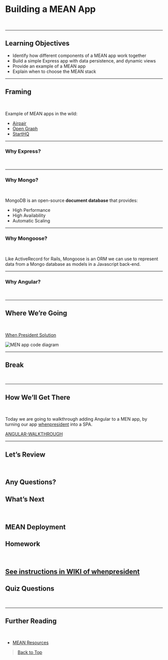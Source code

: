 # Building a MEAN App
<br>

---

## Learning Objectives

- Identify how different components of a MEAN app work together
- Build a simple Express app with data persistence, and dynamic views  
- Provide an example of a MEAN app
- Explain when to choose the MEAN stack

---

## Framing
<br>

Example of MEAN apps in the wild:

- [Airpair](https://www.airpair.com/)
- [Open Graph](http://opengraph.io/)
- [StartHQ](https://starthq.com/signup)
---

### Why Express?
<br>

---

### Why Mongo?
<br>

MongoDB is an open-source **document database** that provides:
- High Performance
- High Availability
- Automatic Scaling

---

### Why Mongoose?
<br>

Like ActiveRecord for Rails, Mongoose is an ORM we can use to represent data from a Mongo database as models in a Javascript back-end.

---

### Why Angular?
<br>

---

## Where We’re Going
<br>

[When President Solution](http://whenpresident.herokuapp.com)

![MEN app code diagram](https://raw.githubusercontent.com/ga-wdi-lessons/mean-intro/master/images/express-diagram.jpg)

---

## Break
<br>

---

## How We’ll Get There
<br>

Today we are going to walkthrough adding Angular to a MEN app, by turning our app [whenpresident](https://github.com/ga-wdi-exercises/whenpresident) into a SPA.

[ANGULAR-WALKTHROUGH](angular-walkthrough.md)

---

## Let’s Review
<br>

Any Questions?
---

## What’s Next
<br>

MEAN Deployment
---

## Homework
<br>

[See instructions in WIKI of whenpresident](https://github.com/ga-wdi-exercises/whenpresident/wiki/Homework#after-the-building-a-mean-app-lesson)
---

## Quiz Questions
<br>

---

## Further Reading
<br>

- [MEAN Resources](https://github.com/ericdouglas/MEAN-Learning)

> [Back to Top](readme.md)
